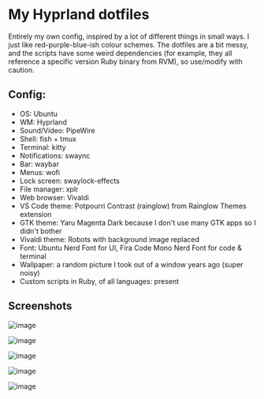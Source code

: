 # My Hyprland dotfiles

Entirely my own config, inspired by a lot of different things in small ways.
I just like red-purple-blue-ish colour schemes.
The dotfiles are a bit messy, and the scripts have some weird dependencies (for example, they all reference a specific version Ruby binary from RVM), so use/modify with caution.

## Config:
- OS: Ubuntu
- WM: Hyprland
- Sound/Video: PipeWire
- Shell: fish + tmux
- Terminal: kitty
- Notifications: swaync
- Bar: waybar
- Menus: wofi
- Lock screen: swaylock-effects
- File manager: xplr
- Web browser: Vivaldi
- VS Code theme: Potpourri Contrast (rainglow) from Rainglow Themes extension
- GTK theme: Yaru Magenta Dark because I don't use many GTK apps so I didn't bother
- Vivaldi theme: Robots with background image replaced
- Font: Ubuntu Nerd Font for UI, Fira Code Mono Nerd Font for code & terminal
- Wallpaper: a random picture I took out of a window years ago (super noisy)
- Custom scripts in Ruby, of all languages: present

## Screenshots

![image](https://github.com/ipg0/dotfiles-hypr/assets/25267577/8a21df9d-58bf-4273-9e09-64bb0a4fc7ae)

![image](https://github.com/ipg0/dotfiles-hypr/assets/25267577/b43e5832-de95-48e8-8cd7-d34398a497ff)

![image](https://github.com/ipg0/dotfiles-hypr/assets/25267577/52db4fef-62c9-4b0e-a4ab-2df9998067ba)

![image](https://github.com/ipg0/dotfiles-hypr/assets/25267577/6e7dba12-263f-4ebc-9f74-bb8ca5a6795a)

![image](https://github.com/ipg0/dotfiles-hypr/assets/25267577/540835db-c91f-4ffa-aafa-3b2498237d32)
